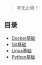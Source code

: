 > 学无止境！

## 目录
- [Docker基础](docs/Docker/Docker.md)
- [Git基础](docs/Git/Git.md)
- [Linux基础](docs/Linux/LinuxLinux.md)
- [Python基础](docs/Python/Python.md)
